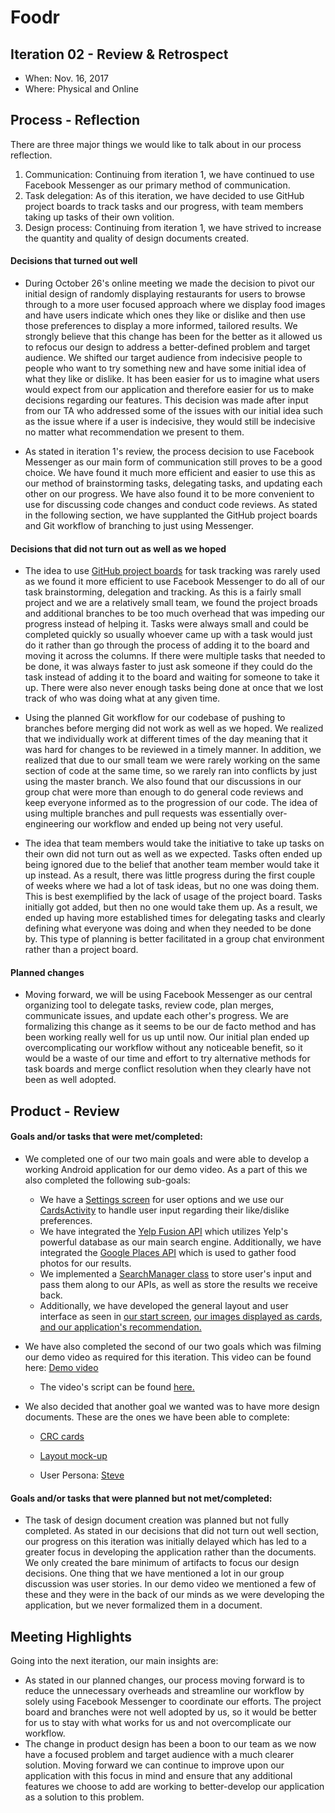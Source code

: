# Foodr

## Iteration 02 - Review & Retrospect

 * When: Nov. 16, 2017
 * Where: Physical and Online

## Process - Reflection

There are three major things we would like to talk about in our process reflection.
1. Communication: Continuing from iteration 1, we have continued to use Facebook Messenger as our primary method of communication.
2. Task delegation: As of this iteration, we have decided to use GitHub project boards to track tasks and our progress, with team members taking up tasks of their own volition.
3. Design process: Continuing from iteration 1, we have strived to increase the quantity and quality of design documents created.

#### Decisions that turned out well
 
  * During October 26's online meeting we made the decision to pivot our initial design of randomly displaying restaurants for users to browse through to a more user focused approach where we display food images and have users indicate which ones they like or dislike and then use those preferences to display a more informed, tailored results. We strongly believe that this change has been for the better as it allowed us to refocus our design to address a better-defined problem and target audience. We shifted our target audience from indecisive people to people who want to try something new and have some initial idea of what they like or dislike. It has been easier for us to imagine what users would expect from our application and therefore easier for us to make decisions regarding our features. This decision was made after input from our TA who addressed some of the issues with our initial idea such as the issue where if a user is indecisive, they would still be indecisive no matter what recommendation we present to them.
 
  * As stated in iteration 1's review, the process decision to use Facebook Messenger as our main form of communication still proves to be a good choice. We have found it much more efficient and easier to use this as our method of brainstorming tasks, delegating tasks, and updating each other on our progress. We have also found it to be more convenient to use for discussing code changes and conduct code reviews. As stated in the following section, we have supplanted the GitHub project boards and Git workflow of branching to just using Messenger. 
  
#### Decisions that did not turn out as well as we hoped
 
 * The idea to use [GitHub project boards](https://github.com/csc301-fall-2017/project-team-02/projects) for task tracking was rarely used as we found it more efficient to use Facebook Messenger to do all of our task brainstorming, delegation and tracking. As this is a fairly small project and we are a relatively small team, we found the project broads and additional branches to be too much overhead that was impeding our progress instead of helping it. Tasks were always small and could be completed quickly so usually whoever came up with a task would just do it rather than go through the process of adding it to the board and moving it across the columns. If there were multiple tasks that needed to be done, it was always faster to just ask someone if they could do the task instead of adding it to the board and waiting for someone to take it up. There were also never enough tasks being done at once that we lost track of who was doing what at any given time. 
 
 * Using the planned Git workflow for our codebase of pushing to branches before merging did not work as well as we hoped. We realized that we individually work at different times of the day meaning that it was hard for changes to be reviewed in a timely manner. In addition, we realized that due to our small team we were rarely working on the same section of code at the same time, so we rarely ran into conflicts by just using the master branch. We also found that our discussions in our group chat were more than enough to do general code reviews and keep everyone informed as to the progression of our code. The idea of using multiple branches and pull requests was essentially over-engineering our workflow and ended up being not very useful.

 * The idea that team members would take the initiative to take up tasks on their own did not turn out as well as we expected. Tasks often ended up being ignored due to the belief that another team member would take it up instead. As a result, there was little progress during the first couple of weeks where we had a lot of task ideas, but no one was doing them. This is best exemplified by the lack of usage of the project board. Tasks initially got added, but then no one would take them up. As a result, we ended up having more established times for delegating tasks and clearly defining what everyone was doing and when they needed to be done by. This type of planning is better facilitated in a group chat environment rather than a project board.
 
#### Planned changes

 * Moving forward, we will be using Facebook Messenger as our central organizing tool to delegate tasks, review code, plan merges, communicate issues, and update each other's progress. We are formalizing this change as it seems to be our de facto method and has been working really well for us up until now. Our initial plan ended up overcomplicating our workflow without any noticeable benefit, so it would be a waste of our time and effort to try alternative methods for task boards and merge conflict resolution when they clearly have not been as well adopted.

## Product - Review

#### Goals and/or tasks that were met/completed:

 * We completed one of our two main goals and were able to develop a working Android application for our demo video. As a part of this we also completed the following sub-goals:
     * We have a [Settings screen](../Roulette/app/src/main/res/layout/settings.xml) for user options and we use our [CardsActivity](../Roulette/app/src/main/java/com/example/jason/roulette/CardsActivity.java) to handle user input regarding their like/dislike preferences.
     * We have integrated the [Yelp Fusion API](../Roulette/app/src/main/java/com/example/jason/roulette/YelpAPI.java) which utilizes Yelp's powerful database as our main search engine. Additionally, we have integrated the [Google Places API](../Roulette/app/src/main/java/com/example/jason/roulette/PlacesAPI.java) which is used to gather food photos for our results.
     * We implemented a [SearchManager class](../Roulette/app/src/main/java/com/example/jason/roulette/SearchManager.java) to store user's input and pass them along to our APIs, as well as store the results we receive back.
    * Additionally, we have developed the general layout and user interface as seen in [our start screen](../Roulette/app/src/main/res/layout/start_screen.xml), [our images displayed as cards](../Roulette/app/src/main/res/layout/stock_card.xml), [and our application's recommendation.](../Roulette/app/src/main/res/layout/restaurant_result.xml)
	
 * We have also completed the second of our two goals which was filming our demo video as required for this iteration. This video can be found here: [Demo video](https://www.youtube.com/watch?v=6wc35sUzxMw)
	* The video's script can be found [here.](./demoscript.md)

* We also decided that another goal we wanted was to have more design documents. These are the ones we have been able to complete:
    * [CRC cards](./CRCCards.pdf)
 
    * [Layout mock-up](./InitialLayoutMockup.jpg)
 
    * User Persona: [Steve](https://app.xtensio.com/folio/hlo3l0ug)

#### Goals and/or tasks that were planned but not met/completed:

 * The task of design document creation was planned but not fully completed. As stated in our decisions that did not turn out well section, our progress on this iteration was initially delayed which has led to a greater focus in developing the application rather than the documents. We only created the bare minimum of artifacts to focus our design decisions. One thing that we have mentioned a lot in our group discussion was user stories. In our demo video we mentioned a few of these and they were in the back of our minds as we were developing the application, but we never formalized them in a document.

## Meeting Highlights

Going into the next iteration, our main insights are:

 * As stated in our planned changes, our process moving forward is to reduce the unnecessary overheads and streamline our workflow by solely using Facebook Messenger to coordinate our efforts. The project board and branches were not well adopted by us, so it would be better for us to stay with what works for us and not overcomplicate our workflow.
 * The change in product design has been a boon to our team as we now have a focused problem and target audience with a much clearer solution. Moving forward we can continue to improve upon our application with this focus in mind and ensure that any additional features we choose to add are working to better-develop our application as a solution to this problem.
